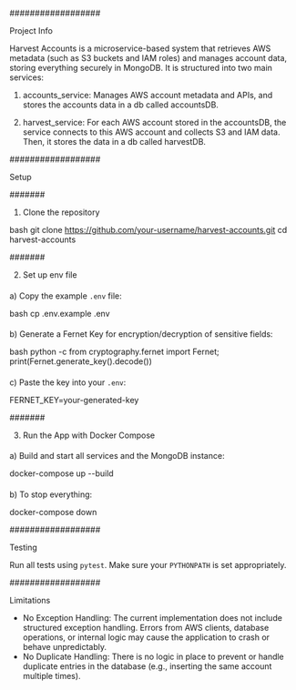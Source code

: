 ##################

Project Info

Harvest Accounts is a microservice-based system that retrieves AWS metadata (such as S3 buckets and IAM roles) and manages account data, storing everything securely in MongoDB. 
It is structured into two main services:

1) accounts_service: Manages AWS account metadata and APIs, and stores the accounts data in a db called accountsDB.

2) harvest_service: For each AWS account stored in the accountsDB, the service connects to this AWS account and collects S3 and IAM data. Then, it stores the data in a db called harvestDB.

##################

Setup

#######

1. Clone the repository

bash
git clone https://github.com/your-username/harvest-accounts.git
cd harvest-accounts

#######

2. Set up env file

####

a) Copy the example `.env` file:

bash
cp .env.example .env

####

b) Generate a Fernet Key for encryption/decryption of sensitive fields:

bash
python -c 
from cryptography.fernet import Fernet; 
print(Fernet.generate_key().decode())

####

c) Paste the key into your `.env`:


FERNET_KEY=your-generated-key

#######

3. Run the App with Docker Compose

####

a) Build and start all services and the MongoDB instance:

docker-compose up --build

####

b) To stop everything:

docker-compose down

##################

Testing

Run all tests using `pytest`. Make sure your `PYTHONPATH` is set appropriately.

##################

Limitations

- No Exception Handling: The current implementation does not include structured exception handling. Errors from AWS clients, database operations, or internal logic may cause the application to crash or behave unpredictably.
- No Duplicate Handling: There is no logic in place to prevent or handle duplicate entries in the database (e.g., inserting the same account multiple times).



